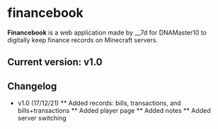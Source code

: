 # financebook
**Financebook** is a web application made by __7d for DNAMaster10 to digitally keep finance records on Minecraft servers.

## Current version: v1.0

## Changelog
* v1.0 (17/12/21)
** Added records: bills, transactions, and bills+transactions
** Added player page
** Added notes
** Added server switching

